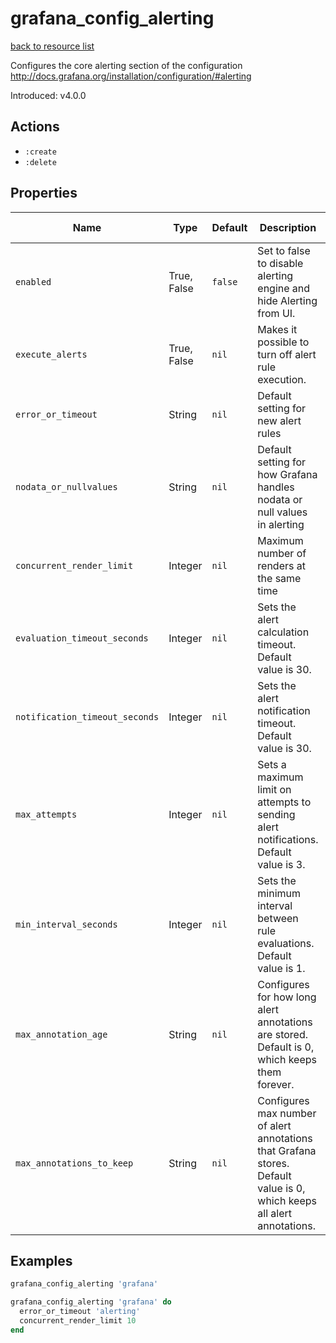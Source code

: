 # grafana_config_alerting

[back to resource list](https://github.com/sous-chefs/grafana#resources)

Configures the core alerting section of the configuration <http://docs.grafana.org/installation/configuration/#alerting>

Introduced: v4.0.0

## Actions

- `:create`
- `:delete`

## Properties

| Name                           | Type        | Default | Description                                                                                                            | Allowed Values |
| ------------------------------ | ----------- | ------- | ---------------------------------------------------------------------------------------------------------------------- | -------------- |
| `enabled`                      | True, False | `false` | Set to false to disable alerting engine and hide Alerting from UI.                                                     | true, false    |
| `execute_alerts`               | True, False | `nil`   | Makes it possible to turn off alert rule execution.                                                                    | true, false    |
| `error_or_timeout`             | String      | `nil`   | Default setting for new alert rules                                                                                    |                |
| `nodata_or_nullvalues`         | String      | `nil`   | Default setting for how Grafana handles nodata or null values in alerting                                              |                |
| `concurrent_render_limit`      | Integer     | `nil`   | Maximum number of renders at the same time                                                                             |                |
| `evaluation_timeout_seconds`   | Integer     | `nil`   | Sets the alert calculation timeout. Default value is 30.                                                               |                |
| `notification_timeout_seconds` | Integer     | `nil`   | Sets the alert notification timeout. Default value is 30.                                                              |                |
| `max_attempts`                 | Integer     | `nil`   | Sets a maximum limit on attempts to sending alert notifications. Default value is 3.                                   |                |
| `min_interval_seconds`         | Integer     | `nil`   | Sets the minimum interval between rule evaluations. Default value is 1.                                                |                |
| `max_annotation_age`           | String      | `nil`   | Configures for how long alert annotations are stored. Default is 0, which keeps them forever.                          |                |
| `max_annotations_to_keep`      | String      | `nil`   | Configures max number of alert annotations that Grafana stores. Default value is 0, which keeps all alert annotations. |                |

## Examples

```ruby
grafana_config_alerting 'grafana'
```

```ruby
grafana_config_alerting 'grafana' do
  error_or_timeout 'alerting'
  concurrent_render_limit 10
end
```

